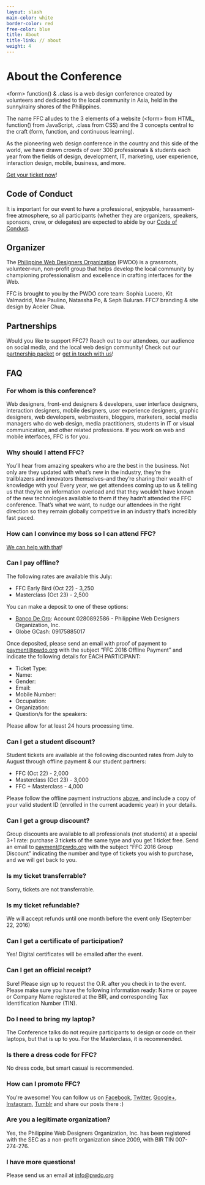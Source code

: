```yaml
---
layout: slash
main-color: white
border-color: red
free-color: blue
title: About
title-link: // about
weight: 4
---
```


# About the Conference

\<form\> function() & .class is a web design conference created by volunteers and dedicated to the local community in Asia, held in the sunny/rainy shores of the Philippines.

The name FFC alludes to the 3 elements of a website (\<form\> from HTML, function() from JavaScript, .class from CSS) and the 3 concepts central to the craft (form, function, and continuous learning).

As the pioneering web design conference in the country and this side of the world, we have drawn crowds of over 300 professionals & students each year from the fields of design, development, IT, marketing, user experience, interaction design, mobile, business, and more.

<a target="_blank" href="https://www.eventbrite.com/e/form-function-class-7-conference-tickets-24640606718#tickets">Get your ticket now</a>!

## Code of Conduct

It is important for our event to have a professional, enjoyable, harassment-free atmosphere, so all participants (whether they are organizers, speakers, sponsors, crew, or delegates) are expected to abide by our <a target="_blank" href="https://medium.com/@PWDO/pwdo-code-of-conduct-16ab6ffb5f15">Code of Conduct</a>.

## Organizer

The <a href="http://pwdo.org">Philippine Web Designers Organization</a> (PWDO) is a grassroots, volunteer-run, non-profit group that helps develop the local community by championing professionalism and excellence in crafting interfaces for the Web.

FFC is brought to you by the PWDO core team: Sophia Lucero, Kit Valmadrid, Mae Paulino, Natassha Po, & Seph Buluran. FFC7 branding & site design by Aceler Chua.

## Partnerships

Would you like to support FFC7? Reach out to our attendees, our audience on social media, and the local web design community! Check out our <a target="_blank" href="http://formfunctionclass.com/sponsor.pdf">partnership packet</a> or <a href="mailto:partners@pwdo.org">get in touch with us</a>!

## FAQ

### For whom is this conference?
Web designers, front-end designers & developers, user interface designers, interaction designers, mobile designers, user experience designers, graphic designers, web developers, webmasters, bloggers, marketers, social media managers who do web design, media practitioners, students in IT or visual communication, and other related professions. If you work on web and mobile interfaces, FFC is for you.

### Why should I attend FFC?
You’ll hear from amazing speakers who are the best in the business. Not only are they updated with what’s new in the industry, they’re the trailblazers and innovators themselves–and they’re sharing their wealth of knowledge with you! Every year, we get attendees coming up to us & telling us that they’re on information overload and that they wouldn’t have known of the new technologies available to them if they hadn’t attended the FFC conference. That’s what we want, to nudge our attendees in the right direction so they remain globally competitive in an industry that’s incredibly fast paced.

### How can I convince my boss so I can attend FFC?

<a href="/convince/">We can help with that</a>!

### Can I pay offline? 

The following rates are available this July: 

- FFC Early Bird (Oct 22) - 3,250 
- Masterclass (Oct 23) - 2,500 

You can make a deposit to one of these options:

- <a target="_blank" href="https://www.bdo.com.ph/branches-atms-locator">Banco De Oro</a>: Account 0280892586 - Philippine Web Designers Organization, Inc.
- Globe GCash: 09175885017

Once deposited, please send an email with proof of payment to payment@pwdo.org with the subject “FFC 2016 Offline Payment” and indicate the following details for EACH PARTICIPANT:

- Ticket Type: 
- Name:  
- Gender:  
- Email: 
- Mobile Number:
- Occupation:  
- Organization:  
- Question/s for the speakers:

Please allow for at least 24 hours processing time.

### Can I get a student discount?
Student tickets are available at the following discounted rates from July to August through offline payment & our student partners:

- FFC (Oct 22) - 2,000
- Masterclass (Oct 23) - 3,000
- FFC + Masterclass - 4,000 

Please follow the offline payment instructions [above](#can-i-pay-offline), and include a copy of your valid student ID (enrolled in the current academic year) in your details.

### Can I get a group discount?
Group discounts are available to all professionals (not students) at a special 3+1 rate: purchase 3 tickets of the same type and you get 1 ticket free. Send an email to payment@pwdo.org with the subject “FFC 2016 Group Discount” indicating the number and type of tickets you wish to purchase, and we will get back to you.

### Is my ticket transferrable?
Sorry, tickets are not transferrable.

### Is my ticket refundable?
We will accept refunds until one month before the event only (September 22, 2016)

### Can I get a certificate of participation?
Yes! Digital certificates will be emailed after the event.

### Can I get an official receipt?
Sure! Please sign up to request the O.R. after you check in to the event. Please make sure you have the following information ready: Name or payee or Company Name registered at the BIR, and corresponding Tax Identification Number (TIN).

### Do I need to bring my laptop?
The Conference talks do not require participants to design or code on their laptops, but that is up to you. For the Masterclass, it is recommended.

### Is there a dress code for FFC?
No dress code, but smart casual is recommended.

### How can I promote FFC?
You're awesome! You can follow us on 
<a target="_blank" href="https://www.facebook.com/formfunctionclass">Facebook</a>, 
<a target="_blank" href="https://twitter.com/ffcph">Twitter</a>, 
<a target="_blank" href="http://pwdo.org/google+">Google+</a>, 
<a target="_blank" href="https://instagram.com/pwdo">Instagram</a>, 
<a target="_blank" href="http://blog.pwdo.org">Tumblr</a> and share our posts there :) 

### Are you a legitimate organization?
Yes, the Philippine Web Designers Organization, Inc. has been registered with the SEC as a non-profit organization since 2009, with BIR TIN 007-274-276.

### I have more questions!
Please send us an email at <a href="mailto:info@pwdo.org">info@pwdo.org</a>